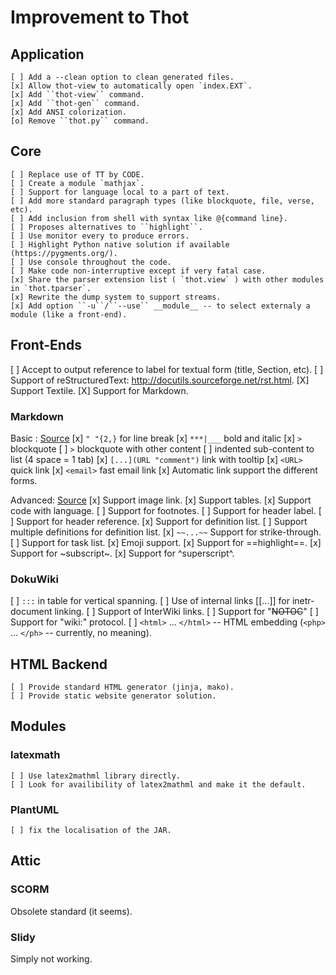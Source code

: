 # Improvement to Thot

## Application

	[ ] Add a --clean option to clean generated files.
	[x] Allow thot-view to automatically open `index.EXT`.
	[x] Add ``thot-view`` command.
	[x] Add ``thot-gen`` command.  
	[x] Add ANSI colorization.
	[o] Remove ``thot.py`` command.  


## Core

	[ ] Replace use of TT by CODE.
	[ ] Create a module `mathjax`.
	[ ] Support for language local to a part of text.
	[ ] Add more standard paragraph types (like blockquote, file, verse, etc).
	[ ] Add inclusion from shell with syntax like @{command line}.
	[ ] Proposes alternatives to ``highlight``.
 	[ ] Use monitor every to produce errors.
	[ ] Highlight Python native solution if available (https://pygments.org/).
	[ ] Use console throughout the code.
	[ ] Make code non-interruptive except if very fatal case.
	[x] Share the parser extension list ( `thot.view` ) with other modules in `thot.tparser`.
	[x] Rewrite the dump system to support streams.
	[x] Add option ``-u``/``--use`` __module__ -- to select externaly a module (like a front-end).


## Front-Ends

  [ ] Accept to output reference to label for textual form (title, Section, etc).
  [ ] Support of reStructuredText: http://docutils.sourceforge.net/rst.html.
  [X] Support Textile.
  [X] Support for Markdown.


### Markdown

Basic : [Source](https://www.markdownguide.org/basic-syntax/)
	[x] `" "{2,}` for line break
	[x] `***|___` bold and italic
	[x] `>` blockquote
	[ ] `>` blockquote with other content
	[ ] indented sub-content to list (4 space = 1 tab)
	[x] `[...](URL "comment")` link with tooltip
	[x] `<URL>` quick link
	[x] `<email>` fast email link
	[x] Automatic link support the different forms.

Advanced: [Source](https://www.markdownguide.org/extended-syntax/)
	[x] Support image link.
	[x] Support tables.
	[x] Support code with language.
	[ ] Support for footnotes.
	[ ] Support for header label.
	[ ] Support for header reference.
	[x] Support for definition list.
	[ ] Support multiple definitions for definition list.
	[x] `~~...~~` Support for strike-through.
	[ ] Support for task list.
	[x] Emoji support.
	[x] Support for ==highlight==.
	[x] Support for ~subscript~.
	[x] Support for ^superscript^.


### DokuWiki

  [ ] ``:::`` in table for vertical spanning.
  [ ] Use of internal links [[...]] for inetr-document linking.
  [ ] Support of InterWiki links.
  [ ] Support for "~~NOTOC~~"
  [ ] Support for "wiki:" protocol.
  [ ] ``<html>`` ... ``</html>`` -- HTML embedding (``<php>`` ... ``</ph>`` -- currently, no meaning).

## HTML Backend

	[ ] Provide standard HTML generator (jinja, mako).
	[ ] Provide static website generator solution.


## Modules

### latexmath

	[ ] Use latex2mathml library directly.
	[ ] Look for availibility of latex2mathml and make it the default.


### PlantUML

	[ ] fix the localisation of the JAR.


## Attic

### SCORM

Obsolete standard (it seems).

### Slidy

Simply not working.
